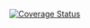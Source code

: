 [![Coverage Status](https://coveralls.io/repos/github/jonnycomes/look_and_say/badge.svg?branch=main)](https://coveralls.io/github/jonnycomes/look_and_say?branch=main)